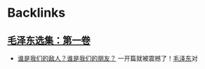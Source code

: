 
# Backlinks
## [毛泽东选集：第一卷](毛泽东选集：第一卷.md)
- [谁是我们的敌人？谁是我们的朋友？](谁是我们的敌人？谁是我们的朋友？.md) 一开篇就被震撼了！[毛泽东](毛泽东.md)对

